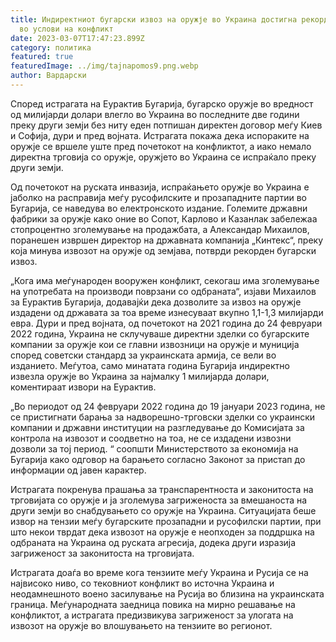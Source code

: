 ```yaml
---
title: Индиректниот бугарски извоз на оружје во Украина достигна рекордно ниво
  во услови на конфликт
date: 2023-03-07T17:47:23.899Z
category: политика
featured: true
featuredImage: ../img/tajnapomos9.png.webp
author: Вардарски
---
```


Според истрагата на Еурактив Бугарија, бугарско оружје во вредност од милијарди долари влегло во Украина во последните две години преку други земји без ниту еден потпишан директен договор меѓу Киев и Софија, дури и пред војната. Истрагата покажа дека испораките на оружје се вршеле уште пред почетокот на конфликтот, а иако немало директна трговија со оружје, оружјето во Украина се испраќало преку други земји.

Од почетокот на руската инвазија, испраќањето оружје во Украина е јаболко на расправија меѓу русофилските и прозападните партии во Бугарија, се наведува во електронското издание. Големите државни фабрики за оружје како оние во Сопот, Карлово и Казанлак забележаа стопроцентно зголемување на продажбата, а Александар Михаилов, поранешен извршен директор на државната компанија „Кинтекс“, преку која минува извозот на оружје од земјава, потврди рекорден бугарски извоз.

„Кога има меѓународен вооружен конфликт, секогаш има зголемување на употребата на производи поврзани со одбраната“, изјави Михаилов за Еурактив Бугарија, додавајќи дека дозволите за извоз на оружје издадени од државата за тоа време изнесуваат вкупно 1,1-1,3 милијарди евра. Дури и пред војната, од почетокот на 2021 година до 24 февруари 2022 година, Украина не склучуваше директни зделки со бугарските компании за оружје кои се главни извозници на оружје и муниција според советски стандард за украинската армија, се вели во изданието. Меѓутоа, само минатата година Бугарија индиректно извезла оружје во Украина за најмалку 1 милијарда долари, коментираат извори на Еурактив.

„Во периодот од 24 февруари 2022 година до 19 јануари 2023 година, не се пристигнати барања за надворешно-трговски зделки со украински компании и државни институции на разгледување до Комисијата за контрола на извозот и соодветно на тоа, не се издадени извозни дозволи за тој период. “ соопшти Министерството за економија на Бугарија како одговор на барањето согласно Законот за пристап до информации од јавен карактер.

Истрагата покренува прашања за транспарентноста и законитоста на трговијата со оружје и ја зголемува загриженоста за вмешаноста на други земји во снабдувањето со оружје на Украина. Ситуацијата беше извор на тензии меѓу бугарските прозападни и русофилски партии, при што некои тврдат дека извозот на оружје е неопходен за поддршка на одбраната на Украина од руската агресија, додека други изразија загриженост за законитоста на трговијата.

Истрагата доаѓа во време кога тензиите меѓу Украина и Русија се на највисоко ниво, со тековниот конфликт во источна Украина и неодамнешното воено засилување на Русија во близина на украинската граница. Меѓународната заедница повика на мирно решавање на конфликтот, а истрагата предизвикува загриженост за улогата на извозот на оружје во влошувањето на тензиите во регионот.
